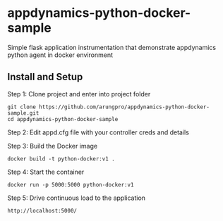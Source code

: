 # appdynamics-python-docker-sample
Simple flask application instrumentation that demonstrate appdynamics python agent in docker environment 


## Install and Setup

Step 1: Clone project and enter into project folder
```
git clone https://github.com/arungpro/appdynamics-python-docker-sample.git
cd appdynamics-python-docker-sample
```

Step 2: Edit appd.cfg file with your controller creds and details

Step 3: Build the Docker image
```
docker build -t python-docker:v1 .
```

Step 4: Start the container
```
docker run -p 5000:5000 python-docker:v1
```

Step 5: Drive continuous load to the application
```
http://localhost:5000/
```
